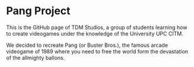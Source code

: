 # Pang Project
This is the GitHub page of TDM Studios, a group of students learning how to create videogames under the knowledge of the University UPC CITM.

We decided to recreate Pang (or Buster Bros.), the famous arcade videogame of 1989 where you need to free the world form the devastation of the allmighty ballons. 
